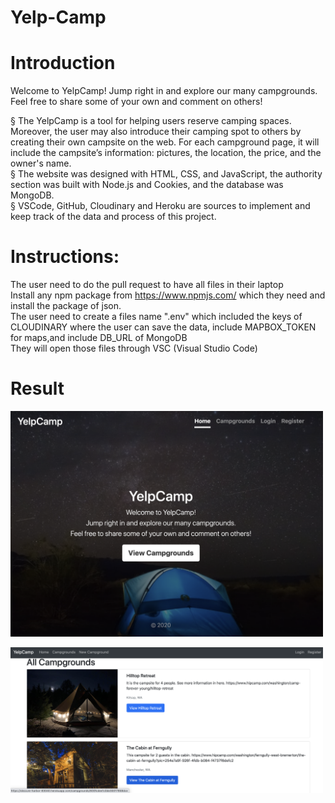# Yelp-Camp
<h1>Introduction </h1>
Welcome to YelpCamp! Jump right in and explore our many campgrounds.
Feel free to share some of your own and comment on others!

§ The YelpCamp is a tool for helping users reserve camping spaces. Moreover, the user may also
introduce their camping spot to others by creating their own campsite on the web. For each campground
page, it will include the campsite’s information: pictures, the location, the price, and the owner's name.<br>
§ The website was designed with HTML, CSS, and JavaScript, the authority section was built with
Node.js and Cookies, and the database was MongoDB.<br>
§ VSCode, GitHub, Cloudinary and Heroku are sources to implement and keep track of the data and
process of this project. <br>

<h1> Instructions: </h1>

The user need to do the pull request to have all files in their laptop <br>
Install any npm package from https://www.npmjs.com/ which they need and install the package of json. <br>
The user need to create a files name ".env" which included the keys of CLOUDINARY where the user can save the data, include MAPBOX_TOKEN for maps,and include DB_URL of MongoDB <br>
They will open those files through VSC (Visual Studio Code) <br>

<h1> Result </h1>

<img src="/images/Screen Shot 2021-05-19 at 2.04.52 PM.png"
     alt="result" width="500px" heigth="1000px">

<img src="/images/Screen Shot 2021-05-19 at 2.05.33 PM.png"
     alt="result" width="500px" heigth="1000px">
